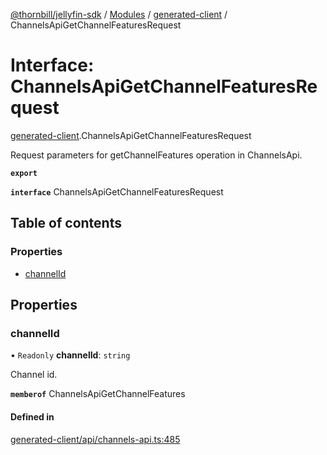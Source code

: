 [@thornbill/jellyfin-sdk](../README.md) / [Modules](../modules.md) / [generated-client](../modules/generated_client.md) / ChannelsApiGetChannelFeaturesRequest

# Interface: ChannelsApiGetChannelFeaturesRequest

[generated-client](../modules/generated_client.md).ChannelsApiGetChannelFeaturesRequest

Request parameters for getChannelFeatures operation in ChannelsApi.

**`export`**

**`interface`** ChannelsApiGetChannelFeaturesRequest

## Table of contents

### Properties

- [channelId](generated_client.ChannelsApiGetChannelFeaturesRequest.md#channelid)

## Properties

### channelId

• `Readonly` **channelId**: `string`

Channel id.

**`memberof`** ChannelsApiGetChannelFeatures

#### Defined in

[generated-client/api/channels-api.ts:485](https://github.com/thornbill/jellyfin-sdk-typescript/blob/1142a3e/src/generated-client/api/channels-api.ts#L485)
